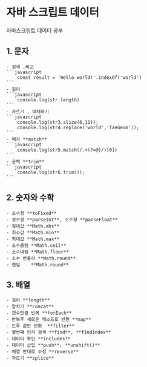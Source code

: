 # 자바 스크립트 데이터

자바스크립트 데이터 공부


## 1. 문자
	- 검색 ,비교
	```javascript
		const result = 'Hello world!'.indexOf('world')
	``` 
	- 길이 
	```javascript
		console.log(str.length)
	``` 
	- 자르기 , 대채하기
	```javascript
		console.log(str3.slice(6,11));
		console.log(str4.replace('world','TaeGeom'));
	``` 	
	- 매치 **match**
	```javascript
		console.log(str5.match(/.+(?=@)/)[0])
	``` 
	- 공백 **trim**
	```javascript
		console.log(str6.trim());
	``` 

## 2. 숫자와 수학
	- 소수점 **toFixed**
	- 정수형 **parseInt**, 소수형 **parseFloat**
	- 절대값 **Math.abs**
	- 최소값 **Math.min**
	- 최대값 **Math.max**
	- 소수올림 **Math.ceil**
	- 소수내림 **Math.floor**
	- 소수 반올리 **Math.round**
	- 랜덤	**Math.round**
	
## 3. 배열 
	- 길이 **length**
	- 합치기 **concat**
	- 갯수만큼 반복 **forEach**
	- 반복후 새로운 매소드로 반환 **map**
	- 트루 값만 반환	**filter**
 	- 몇번째 인지 검색 **find**, **findIndex**
	- 데이터 확인 **includes**
	- 데이터 삽입 **push**, **unshift()**
	- 배열 반대로 수정 **reverse**
	- 자르기 **splice**
